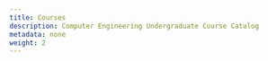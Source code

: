 ```yaml
---
title: Courses
description: Computer Engineering Undergraduate Course Catalog
metadata: none
weight: 2
---
```

